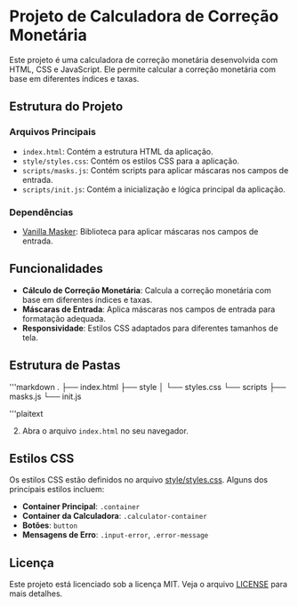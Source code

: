 
# Projeto de Calculadora de Correção Monetária

Este projeto é uma calculadora de correção monetária desenvolvida com HTML, CSS e JavaScript. Ele permite calcular a correção monetária com base em diferentes índices e taxas.

## Estrutura do Projeto

### Arquivos Principais

- `index.html`: Contém a estrutura HTML da aplicação.
- `style/styles.css`: Contém os estilos CSS para a aplicação.
- `scripts/masks.js`: Contém scripts para aplicar máscaras nos campos de entrada.
- `scripts/init.js`: Contém a inicialização e lógica principal da aplicação.

### Dependências

- [Vanilla Masker](https://cdn.jsdelivr.net/npm/vanilla-masker@1.2.0/build/vanilla-masker.min.js): Biblioteca para aplicar máscaras nos campos de entrada.

## Funcionalidades

- **Cálculo de Correção Monetária**: Calcula a correção monetária com base em diferentes índices e taxas.
- **Máscaras de Entrada**: Aplica máscaras nos campos de entrada para formatação adequada.
- **Responsividade**: Estilos CSS adaptados para diferentes tamanhos de tela.

## Estrutura de Pastas

'''markdown
.
├── index.html
├── style
│   └── styles.css
└── scripts
    ├── masks.js
    └── init.js

'''plaitext


2. Abra o arquivo `index.html` no seu navegador.

## Estilos CSS

Os estilos CSS estão definidos no arquivo [style/styles.css](style/styles.css). Alguns dos principais estilos incluem:

- **Container Principal**: `.container`
- **Container da Calculadora**: `.calculator-container`
- **Botões**: `button`
- **Mensagens de Erro**: `.input-error`, `.error-message`

## Licença

Este projeto está licenciado sob a licença MIT. Veja o arquivo [LICENSE](LICENSE) para mais detalhes.

